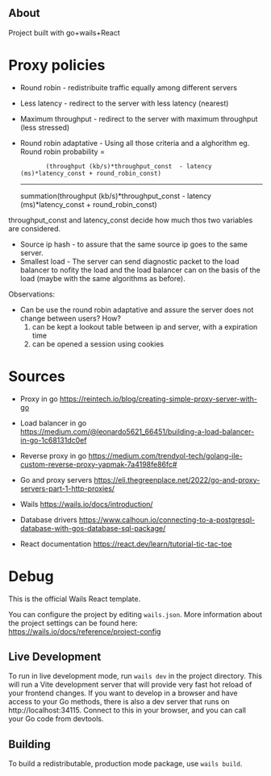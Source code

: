 ## About

Project built with go+wails+React

# Proxy policies

- Round robin - redistribuite traffic equally among different servers
- Less latency - redirect to the server with less latency (nearest)
- Maximum throughput - redirect to the server with maximum throughput (less stressed)
- Round robin adaptative - Using all those criteria and a alghorithm eg. 
    Round robin probability = 
    
             (throughput (kb/s)*throughput_const  - latency (ms)*latency_const + round_robin_const)
    -----------------------------------------------------------
    summation(throughput (kb/s)*throughput_const - latency (ms)*latency_const + round_robin_const)

throughput_const and latency_const decide how much thos two variables are considered.

- Source ip hash - to assure that the same source ip goes to the same server.
- Smallest load - The server can send diagnostic packet to the load balancer to nofity the load
                 and the load balancer can on the basis of the load (maybe with the same algorithms as before).

Observations:
- Can be use the round robin adaptative and assure the server does not change between users? How?
    1) can be kept a lookout table between ip and server, with a expiration time
    2) can be opened a session using cookies



# Sources 

- Proxy in go
https://reintech.io/blog/creating-simple-proxy-server-with-go

- Load balancer in go
https://medium.com/@leonardo5621_66451/building-a-load-balancer-in-go-1c68131dc0ef

- Reverse proxy in go
https://medium.com/trendyol-tech/golang-ile-custom-reverse-proxy-yapmak-7a4198fe86fc#

- Go and proxy servers
https://eli.thegreenplace.net/2022/go-and-proxy-servers-part-1-http-proxies/

- Wails
https://wails.io/docs/introduction/

- Database drivers
https://www.calhoun.io/connecting-to-a-postgresql-database-with-gos-database-sql-package/

- React documentation
https://react.dev/learn/tutorial-tic-tac-toe

# Debug



This is the official Wails React template.

You can configure the project by editing `wails.json`. More information about the project settings can be found
here: https://wails.io/docs/reference/project-config

## Live Development

To run in live development mode, run `wails dev` in the project directory. This will run a Vite development
server that will provide very fast hot reload of your frontend changes. If you want to develop in a browser
and have access to your Go methods, there is also a dev server that runs on http://localhost:34115. Connect
to this in your browser, and you can call your Go code from devtools.

## Building

To build a redistributable, production mode package, use `wails build`.
